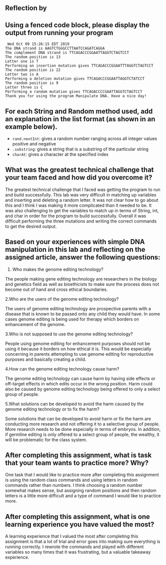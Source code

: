 ## Reflection by

## Using a fenced code block, please display the output from running your program

```
 Wed Oct 09 15:26:15 EDT 2019
The DNA strand is AAGTCTGGGCCTTAATCCAGATCAGGA
The complement DNA strand is TTCAGACCCGGAATTAGGTCTAGTCCT
The random position is 13
Letter one is T
Performing an insertion mutation gives TTCAGACCCGGAATTTAGGTCTAGTCCT
The random position is 22
Letter two is A
Performing a deletion mutation gives TTCAGACCCGGAATTAGGTCTATCCT
The random position is 9
Letter three is C
Performing a random mutation gives TTCAGACCCCGAATTAGGTCTAGTCCT
Thank you for using the program Manipulate DNA. Have a nice day!

```

## For each String and Random method used, add an explanation in the list format (as shown in an example below).

- `rand.nextInt`: gives a random number ranging across all integer values positive and negative
- `.substring`: gives a string that is a substring of the particular string
- `charAt`: gives a character at the specified index


## What was the greatest technical challenge that your team faced and how did you overcome it?

The greatest technical challenge that I faced was getting the program to run and build successfully. This lab was very difficult in matching up variables and inserting and deleting a random letter. It was not clear how to go about this and I think I was making it more complicated than it needed to be. It was also challenging to get the variables to match up in terms of String, int, and char in order for the program to build successfully. Overall it was difficult performing the three mutations and writing the correct commands to get the desired output.

## Based on your experiences with simple DNA manipulation in this lab and reflecting on the assigned article, answer the following questions:

1. Who makes the genome editing technology?

The people making gene editing technology are researchers in the biology and genetics field as well as bioethicists to make sure the process does not become out of hand and cross ethical boundaries.

2.Who are the users of the genome editing technology?

The users of genome editing technology are prospective parents with a disease that is known to be passed onto any child they would have. In some cases genome editing is being used for therapy which borders on enhancement of the genome.

3.Who is not supposed to use the genome editing technology?

People using genome editing for enhancement purposes should not be using it because it borders on how ethical it is. This would be especially concerning in parents attempting to use genome editing for reproductive purposes and basically creating a child.

4.How can the genome editing technology cause harm?

The genome editing technology can cause harm by having side effects or off-target effects in which edits occur in the wrong position. Harm could also be caused by genome editing technology being offered to only a select group of people.

5.What solutions can be developed to avoid the harm caused by the genome editing technology or to fix the harm?

Some solutions that can be developed to avoid harm or fix the harm are conducting more research and not offering it to a selective group of people. More research needs to be done especially in terms of embryos. In addition, if germline editing is only offered to a select group of people, the wealthy, it will be problematic for the class system.

## After completing this assignment, what is task that your team wants to practice more? Why?

One task that I would like to practice more after completing this assignment is using the random class commands and using letters in random commands rather than numbers. I think choosing a random number somewhat makes sense, but assigning random positions and then random letters is a little more difficult and a type of command I would like to practice more.

## After completing this assignment, what is one learning experience you have valued the most?

A learning experience that I valued the most after completing this assignment is that a lot of trial and error goes into making sure everything is running correctly. I rewrote the commands and played with different variables so many times that it was frustrating, but a valuable takeaway experience.
